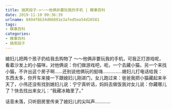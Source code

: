 ```yaml
---
title: 搞笑段子->～～他俩非要玩我的手机 | 糗事百科
date: 2019-11-10 00:36:39
urlname: 0494f8b34d06891e3afed5ea54d26581
tags: 
- 糗事百科
categories:
- 糗事百科
- 搞笑段子
---
```

媳妇儿把两个孩子扔给我去购物了 ～～他俩非要玩我的手机，可我正打游戏呢，看着沙发上的小猫咪，对他俩说：你们做游戏吧，呃，一个去藏小猫，另一个来找小猫，不许出这个房子啊……还别说他俩玩的挺嗨……………媳妇儿打电话给我：东西太多，你开车来接一下跟媳妇儿刚进门，女儿跑过来：爸爸我把小猫藏起来半天了，小伟还没有找到媳妇儿说：宁宁真听话，妈妈去做饭我对女儿说：你藏哪儿了？快去找出来女儿：“我藏冰箱里了。”

话音未落，只听厨房里传来了媳妇儿的尖叫声…………


